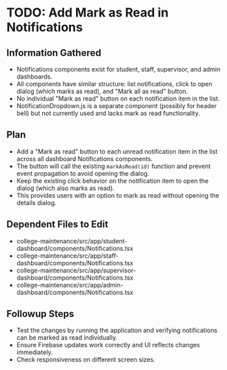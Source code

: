 # TODO: Add Mark as Read in Notifications

## Information Gathered
- Notifications components exist for student, staff, supervisor, and admin dashboards.
- All components have similar structure: list notifications, click to open dialog (which marks as read), and "Mark all as read" button.
- No individual "Mark as read" button on each notification item in the list.
- NotificationDropdown.js is a separate component (possibly for header bell) but not currently used and lacks mark as read functionality.

## Plan
- Add a "Mark as read" button to each unread notification item in the list across all dashboard Notifications components.
- The button will call the existing `markAsRead(id)` function and prevent event propagation to avoid opening the dialog.
- Keep the existing click behavior on the notification item to open the dialog (which also marks as read).
- This provides users with an option to mark as read without opening the details dialog.

## Dependent Files to Edit
- college-maintenance/src/app/student-dashboard/components/Notifications.tsx
- college-maintenance/src/app/staff-dashboard/components/Notifications.tsx
- college-maintenance/src/app/supervisor-dashboard/components/Notifications.tsx
- college-maintenance/src/app/admin-dashboard/components/Notifications.tsx

## Followup Steps
- Test the changes by running the application and verifying notifications can be marked as read individually.
- Ensure Firebase updates work correctly and UI reflects changes immediately.
- Check responsiveness on different screen sizes.
